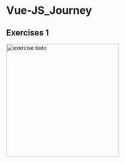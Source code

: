 # Vue-JS_Journey

## Exercises 1
<img width="300px" src="https://github.com/user-attachments/assets/8bd25af4-a08b-49e9-b3b6-ae1ce4d04921" alt="exercise todo"/>






